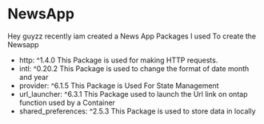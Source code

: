 # NewsApp
Hey guyzz recently iam created a News App
Packages I used To create the Newsapp
*  http: ^1.4.0 This Package is used for making HTTP requests.
 * intl: ^0.20.2 This Package is used to change the format of date month and year
 * provider: ^6.1.5 This Package is Used For State Management
 * url_launcher: ^6.3.1 This Package used to launch the Url link on ontap function used by a Container
  * shared_preferences: ^2.5.3 This Package is used to store data in locally
